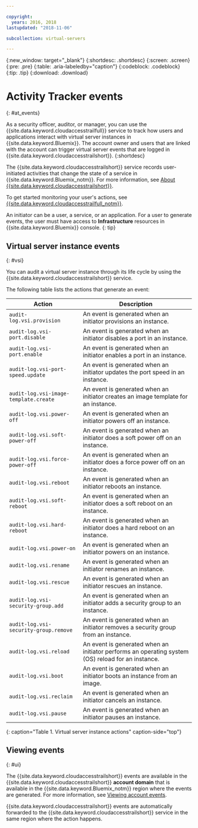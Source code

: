 ```yaml
---

copyright:
  years: 2016, 2018
lastupdated: "2018-11-06"

subcollection: virtual-servers

---
```


{:new_window: target="_blank"}
{:shortdesc: .shortdesc}
{:screen: .screen}
{:pre: .pre}
{:table: .aria-labeledby="caption"}
{:codeblock: .codeblock}
{:tip: .tip}
{:download: .download}


# Activity Tracker events
{: #at_events}

As a security officer, auditor, or manager, you can use the {{site.data.keyword.cloudaccesstrailfull}} service to track how users and
applications interact with virtual server instances in {{site.data.keyword.Bluemix}}. The account owner and users that are linked
with the account can trigger virtual server events that are logged in {{site.data.keyword.cloudaccesstrailshort}}.
{:shortdesc}

The {{site.data.keyword.cloudaccesstrailshort}} service records user-initiated activities that change the state of a service in
{{site.data.keyword.Bluemix_notm}}. For more information, see
[About {{site.data.keyword.cloudaccesstrailshort}}](/docs/services/cloud-activity-tracker?topic=cloud-activity-tracker-activity_tracker_ov#activity_tracker_ov).

To get started monitoring your user's actions, see
[{{site.data.keyword.cloudaccesstrailfull_notm}}](/docs/services/cloud-activity-tracker?topic=cloud-activity-tracker-getting-started).

An initiator can be a user, a service, or an application. For a user to generate events, the user must have access to **Infrastructure** resources in {{site.data.keyword.Bluemix}} console.
{: tip}

## Virtual server instance events
{: #vsi}

You can audit a virtual server instance through its life cycle by using the {{site.data.keyword.cloudaccesstrailshort}} service.

The following table lists the actions that generate an event:

| Action | Description |
|----------|---------|
| `audit-log.vsi.provision`             | An event is generated when an initiator provisions an instance.  |
| `audit-log.vsi-port.disable`          | An event is generated when an initiator disables a port in an instance. |
| `audit-log.vsi-port.enable`           | An event is generated when an initiator enables a port in an instance. |
| `audit-log.vsi-port-speed.update`     | An event is generated when an initiator updates the port speed in an instance. |
| `audit-log.vsi-image-template.create` | An event is generated when an initiator creates an image template for an instance.  |
| `audit-log.vsi.power-off`             | An event is generated when an initiator powers off an instance.  |
| `audit-log.vsi.soft-power-off`        | An event is generated when an initiator does a soft power off on an instance. |
| `audit-log.vsi.force-power-off`       | An event is generated when an initiator does a force power off on an instance. |
| `audit-log.vsi.reboot`                | An event is generated when an initiator reboots an instance. |
| `audit-log.vsi.soft-reboot`           | An event is generated when an initiator does a soft reboot on an instance. |
| `audit-log.vsi.hard-reboot`           | An event is generated when an initiator does a hard reboot on an instance. |
| `audit-log.vsi.power-on`              | An event is generated when an initiator powers on an instance. |
| `audit-log.vsi.rename`                | An event is generated when an initiator renames an instance. |
| `audit-log.vsi.rescue`                | An event is generated when an initiator rescues an instance. |
| `audit-log.vsi-security-group.add`    | An event is generated when an initiator adds a security group to an instance. |
| `audit-log.vsi-security-group.remove` | An event is generated when an initiator removes a security group from an instance. |
| `audit-log.vsi.reload`                | An event is generated when an initiator performs an operating system (OS) reload for an instance. |
| `audit-log.vsi.boot`                  | An event is generated when an initiator boots an instance from an image. |
| `audit-log.vsi.reclaim`               | An event is generated when an initiator cancels an instance. |
| `audit-log.vsi.pause`                 | An event is generated when an initiator pauses an instance. |
{: caption="Table 1. Virtual server instance actions" caption-side="top"}



## Viewing events
{: #ui}

The {{site.data.keyword.cloudaccesstrailshort}} events are available in the {{site.data.keyword.cloudaccesstrailshort}} **account domain** that
is available in the {{site.data.keyword.Bluemix_notm}} region where the events are generated. For more information, see [Viewing account
events](/docs/services/cloud-activity-tracker/how-to/manage-events-ui?topic=cloud-activity-tracker-view_acc_events#account_events).

{{site.data.keyword.cloudaccesstrailshort}} events are automatically forwarded to the {{site.data.keyword.cloudaccesstrailshort}} service
in the same region where the action happens.
